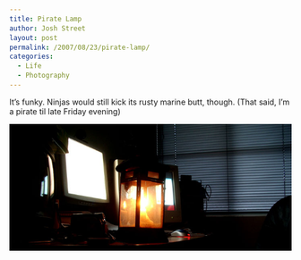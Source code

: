 ```yaml
---
title: Pirate Lamp
author: Josh Street
layout: post
permalink: /2007/08/23/pirate-lamp/
categories:
  - Life
  - Photography
---
```

It&#8217;s funky. Ninjas would still kick its rusty marine butt, though. (That said, I&#8217;m a pirate til late Friday evening)

<img TITLE="Rusty candle box holder thing" ALT="Rusty candle box holder thing" SRC="/blog/wp-content/2007/08/pirate-lamp.jpg" />